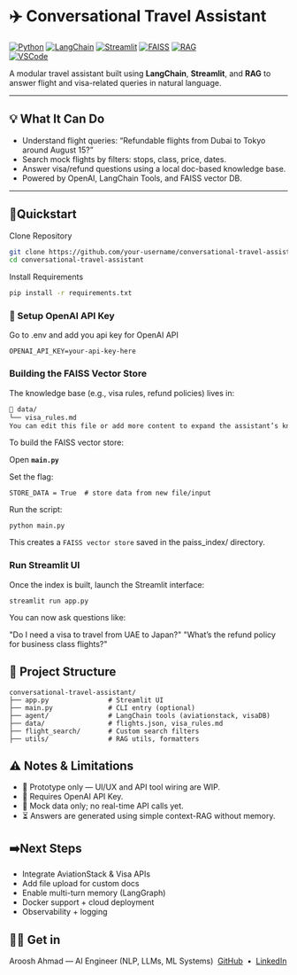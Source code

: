 # ✈️ Conversational Travel Assistant

[![Python](https://img.shields.io/badge/.py-Python-blue?logo=python)](https://www.python.org/)
[![LangChain](https://img.shields.io/badge/.-LangChain-green?logo=langChain)](https://www.langchain.com/)
[![Streamlit](https://img.shields.io/badge/.st-Streamlit-orange?logo=streamlit)](https://streamlit.io/)
[![FAISS](https://img.shields.io/badge/.faiss-Vector_DB-red?logo=databricks)](https://github.com/facebookresearch/faiss)
[![RAG](https://img.shields.io/badge/.-RAG-purple?logo=semanticweb)](https://www.promptingguide.ai/techniques/rag)  
[![VSCode](https://img.shields.io/badge/.vscode-VSCode-blue?logo=visualstudiocode)](https://code.visualstudio.com/)


A modular travel assistant built using **LangChain**, **Streamlit**, and **RAG** to answer flight and visa-related queries in natural language.

---

## 💡 What It Can Do

- Understand flight queries: “Refundable flights from Dubai to Tokyo around August 15?”
- Search mock flights by filters: stops, class, price, dates.
- Answer visa/refund questions using a local doc-based knowledge base.
- Powered by OpenAI, LangChain Tools, and FAISS vector DB.

---

## 🎯Quickstart
Clone Repository
```bash
git clone https://github.com/your-username/conversational-travel-assistant
cd conversational-travel-assistant
```
Install Requirements
```bash
pip install -r requirements.txt
```

### 🔑 Setup OpenAI API Key
Go to .env and add you api key for OpenAI API
```
OPENAI_API_KEY=your-api-key-here
```
### Building the FAISS Vector Store
The knowledge base (e.g., visa rules, refund policies) lives in:

```bash
📁 data/
└── visa_rules.md
You can edit this file or add more content to expand the assistant’s knowledge.
```
To build the FAISS vector store:

Open **`main.py`**

Set the flag:
```
STORE_DATA = True  # store data from new file/input
```
Run the script:
```
python main.py
```
This creates a `FAISS vector store` saved in the paiss_index/ directory.

### Run  Streamlit UI 
Once the index is built, launch the Streamlit interface:
```
streamlit run app.py
```

You can now ask questions like:

"Do I need a visa to travel from UAE to Japan?"
"What’s the refund policy for business class flights?"


## 📂 Project Structure
```
conversational-travel-assistant/
├── app.py               # Streamlit UI
├── main.py              # CLI entry (optional)
├── agent/               # LangChain tools (aviationstack, visaDB)
├── data/                # flights.json, visa_rules.md
├── flight_search/       # Custom search filters
├── utils/               # RAG utils, formatters
```

## ⚠️ Notes & Limitations
- 🧪 Prototype only — UI/UX and API tool wiring are WIP.
- 🔑 Requires OpenAI API Key.
- 📂 Mock data only; no real-time API calls yet.
- ⏳ Answers are generated using simple context-RAG without memory.

## ➡️Next Steps
 - Integrate AviationStack & Visa APIs
 - Add file upload for custom docs
 - Enable multi-turn memory (LangGraph)
 - Docker support + cloud deployment
 - Observability + logging

## 👨‍💻 Get in
Aroosh Ahmad — AI Engineer (NLP, LLMs, ML Systems)&nbsp;
[GitHub](https://github.com/arushahmd) &nbsp;• &nbsp;[LinkedIn](https://www.linkedin.com/in/arooshahmad-data/)